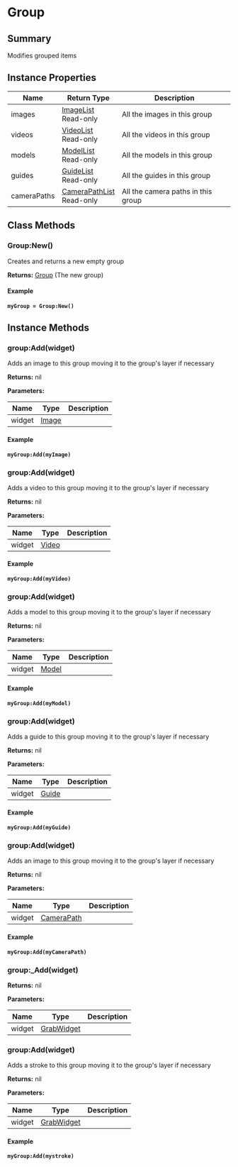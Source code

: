 
# Group

## Summary
Modifies grouped items


## Instance Properties

<table data-full-width="false">
<thead><tr><th>Name</th><th>Return Type</th><th>Description</th></tr></thead>
<tbody>
<tr><td>images</td><td><a href="imagelist.md">ImageList</a><br>Read-only</td><td>All the images in this group</td></tr>
<tr><td>videos</td><td><a href="videolist.md">VideoList</a><br>Read-only</td><td>All the videos in this group</td></tr>
<tr><td>models</td><td><a href="modellist.md">ModelList</a><br>Read-only</td><td>All the models in this group</td></tr>
<tr><td>guides</td><td><a href="guidelist.md">GuideList</a><br>Read-only</td><td>All the guides in this group</td></tr>
<tr><td>cameraPaths</td><td><a href="camerapathlist.md">CameraPathList</a><br>Read-only</td><td>All the camera paths in this group</td></tr>
</tbody></table>



## Class Methods

        
### Group:New()

Creates and returns a new empty group

**Returns:** <a href="group.md">Group</a>  (The new group)




#### Example

<pre class="language-lua"><code class="lang-lua"><strong>myGroup = Group:New()</strong></code></pre>



    

## Instance Methods

        
### group:Add(widget)

Adds an image to this group moving it to the group's layer if necessary

**Returns:** nil 


**Parameters:**

<table data-full-width="false">
<thead><tr><th>Name</th><th>Type</th><th>Description</th></tr></thead>
<tbody><tr><td>widget</td><td><a href="image.md">Image</a></td><td></td></tr></tbody></table>




#### Example

<pre class="language-lua"><code class="lang-lua"><strong>myGroup:Add(myImage)</strong></code></pre>




### group:Add(widget)

Adds a video to this group moving it to the group's layer if necessary

**Returns:** nil 


**Parameters:**

<table data-full-width="false">
<thead><tr><th>Name</th><th>Type</th><th>Description</th></tr></thead>
<tbody><tr><td>widget</td><td><a href="video.md">Video</a></td><td></td></tr></tbody></table>




#### Example

<pre class="language-lua"><code class="lang-lua"><strong>myGroup:Add(myVideo)</strong></code></pre>




### group:Add(widget)

Adds a model to this group moving it to the group's layer if necessary

**Returns:** nil 


**Parameters:**

<table data-full-width="false">
<thead><tr><th>Name</th><th>Type</th><th>Description</th></tr></thead>
<tbody><tr><td>widget</td><td><a href="model.md">Model</a></td><td></td></tr></tbody></table>




#### Example

<pre class="language-lua"><code class="lang-lua"><strong>myGroup:Add(myModel)</strong></code></pre>




### group:Add(widget)

Adds a guide to this group moving it to the group's layer if necessary

**Returns:** nil 


**Parameters:**

<table data-full-width="false">
<thead><tr><th>Name</th><th>Type</th><th>Description</th></tr></thead>
<tbody><tr><td>widget</td><td><a href="guide.md">Guide</a></td><td></td></tr></tbody></table>




#### Example

<pre class="language-lua"><code class="lang-lua"><strong>myGroup:Add(myGuide)</strong></code></pre>




### group:Add(widget)

Adds an image to this group moving it to the group's layer if necessary

**Returns:** nil 


**Parameters:**

<table data-full-width="false">
<thead><tr><th>Name</th><th>Type</th><th>Description</th></tr></thead>
<tbody><tr><td>widget</td><td><a href="camerapath.md">CameraPath</a></td><td></td></tr></tbody></table>




#### Example

<pre class="language-lua"><code class="lang-lua"><strong>myGroup:Add(myCameraPath)</strong></code></pre>




### group:_Add(widget)



**Returns:** nil 


**Parameters:**

<table data-full-width="false">
<thead><tr><th>Name</th><th>Type</th><th>Description</th></tr></thead>
<tbody><tr><td>widget</td><td><a href="grabwidget.md">GrabWidget</a></td><td></td></tr></tbody></table>






### group:Add(widget)

Adds a stroke to this group moving it to the group's layer if necessary

**Returns:** nil 


**Parameters:**

<table data-full-width="false">
<thead><tr><th>Name</th><th>Type</th><th>Description</th></tr></thead>
<tbody><tr><td>widget</td><td><a href="grabwidget.md">GrabWidget</a></td><td></td></tr></tbody></table>




#### Example

<pre class="language-lua"><code class="lang-lua"><strong>myGroup:Add(mystroke)</strong></code></pre>



    
